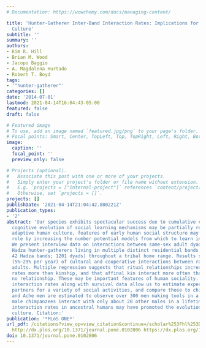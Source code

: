 ```yaml
---
# Documentation: https://wowchemy.com/docs/managing-content/

title: 'Hunter-Gatherer Inter-Band Interaction Rates: Implications for Cumulative
  Culture'
subtitle: ''
summary: ''
authors:
- Kim R. Hill
- Brian M. Wood
- Jacopo Baggio
- A. Magdalena Hurtado
- Robert T. Boyd
tags:
- '"hunter-gatherer"'
categories: []
date: '2014-07-01'
lastmod: 2021-04-14T16:04:43-05:00
featured: false
draft: false

# Featured image
# To use, add an image named `featured.jpg/png` to your page's folder.
# Focal points: Smart, Center, TopLeft, Top, TopRight, Left, Right, BottomLeft, Bottom, BottomRight.
image:
  caption: ''
  focal_point: ''
  preview_only: false

# Projects (optional).
#   Associate this post with one or more of your projects.
#   Simply enter your project's folder or file name without extension.
#   E.g. `projects = ["internal-project"]` references `content/project/deep-learning/index.md`.
#   Otherwise, set `projects = []`.
projects: []
publishDate: '2021-04-14T21:04:42.880221Z'
publication_types:
- '2'
abstract: 'Our species exhibits spectacular success due to cumulative culture. While
  cognitive evolution of social learning mechanisms may be partially responsible for
  adaptive human culture, features of early human social structure may also play a
  role by increasing the number potential models from which to learn innovations.
  We present interview data on interactions between same-sex adult dyads of Ache and
  Hadza hunter-gatherers living in multiple distinct residential bands (20 Ache bands;
  42 Hadza bands; 1201 dyads) throughout a tribal home range. Results show high probabilities
  (5%–29% per year) of cultural and cooperative interactions between randomly chosen
  adults. Multiple regression suggests that ritual relationships increase interaction
  rates more than kinship, and that affinal kin interact more often than dyads with
  no relationship. These may be important features of human sociality. Finally, yearly
  interaction rates along with survival data allow us to estimate expected lifetime
  partners for a variety of social activities, and compare those to chimpanzees. Hadza
  and Ache men are estimated to observe over 300 men making tools in a lifetime, whereas
  male chimpanzees interact with only about 20 other males in a lifetime. High intergroup
  interaction rates in ancestral humans may have promoted the evolution of cumulative
  culture. Citation:'
publication: '*PLoS ONE*'
url_pdf: /citations?view_op=view_citation&continue=/scholar%253Fhl%253Den%2526start%253D20%2526as_sdt%253D0,45%2526scilib%253D1&citilm=1&citation_for_view=JVoOErgAAAAJ:mKu_rENv82IC&hl=en&oi=p
  http://dx.plos.org/10.1371/journal.pone.0102806 https://dx.plos.org/10.1
doi: 10.1371/journal.pone.0102806
---
```

